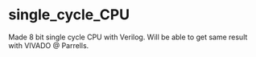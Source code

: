 # single_cycle_CPU
Made 8 bit single cycle CPU with Verilog. 
Will be able to get same result with VIVADO @ Parrells.

